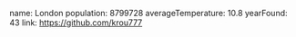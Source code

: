 name: London
population: 8799728
averageTemperature: 10.8
yearFound: 43
link: https://github.com/krou777

